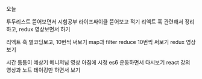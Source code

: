 오늘

투두리스트 뜯어보면서 시험공부
라이프싸이클 뜯어보고 적기
리엑트 훅 관련해서 정리하고,
redux 영상보면서 하기

리엑트 훅 별코딩보고, 10번씩 써보기
map과 filter reduce 10번씩 써보기
redux 영상보기

시간 틈틈이
예상기 메니저님 영상 아침에 시청
es6 운동하면서 다시보기
react 강의 영상과 노트 테이킹만 하면서 보기
